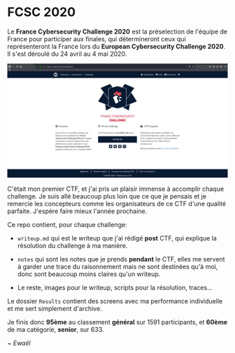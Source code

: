 # FCSC 2020

Le **France Cybersecurity Challenge 2020** est la préselection de l'équipe de France pour participer aux finales, qui détermineront ceux qui représenteront la France lors du **European Cybersecurity Challenge 2020**. Il s'est déroulé du 24 avril au 4 mai 2020.

![fcsc](fcsc.png)

C'était mon premier CTF, et j'ai pris un plaisir immense à accomplir chaque challenge. Je suis allé beaucoup plus loin que ce que je pensais et je remercie les concepteurs comme les organisateurs de ce CTF d'une qualité parfaite. J'espère faire mieux l'année prochaine.

Ce repo contient, pour chaque challenge:

- `writeup.md` qui est le writeup que j'ai rédigé **post** CTF, qui explique la résolution du challenge à ma manière.

- `notes` qui sont les notes que je prends **pendant** le CTF, elles me servent à garder une trace du raisonnement mais ne sont destinées qu'à moi, donc sont beaucoup moins claires qu'un writeup.

- Le reste, images pour le writeup, scripts pour la résolution, traces...

Le dossier `Results` contient des screens avec ma performance individuelle et me sert simplement d'archive.

Je finis donc **95ème** au classement **général** sur 1591 participants, et **60ème** de ma catégorie, **senior**, sur 633.

~ *Ewaël*
